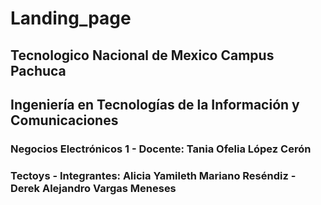 # Landing_page

## Tecnologico Nacional de Mexico Campus Pachuca

## Ingeniería en Tecnologías de la Información y Comunicaciones

### Negocios Electrónicos 1 - Docente: Tania Ofelia López Cerón

### Tectoys - Integrantes: Alicia Yamileth Mariano Reséndiz - Derek Alejandro Vargas Meneses

